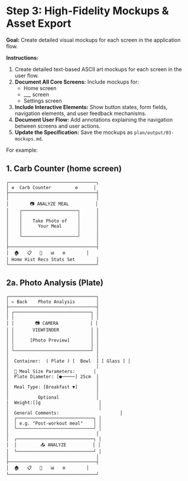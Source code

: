 # Step 3: High-Fidelity Mockups & Asset Export

**Goal:** Create detailed visual mockups for each screen in the application flow.

**Instructions:**

1.  Create detailed text-based ASCII art mockups for each screen in the user flow.
2.  **Document All Core Screens:** Include mockups for:
    - Home screen 
    - ___ screen
    - Settings screen
3.  **Include Interactive Elements:** Show button states, form fields, navigation elements, and user feedback mechanisms.
4.  **Document User Flow:** Add annotations explaining the navigation between screens and user actions.
5.  **Update the Specification:** Save the mockups as `plan/output/03-mockups.md`.


For example:

## 1. Carb Counter (home screen) 
```
┌─────────────────────────────────┐
│ ≡  Carb Counter         ⚙️      │
├─────────────────────────────────┤
│                                 │
│        📷 ANALYZE MEAL          │
│    ┌─────────────────────┐      │
│    │                     │      │
│    │    Take Photo of    │      │
│    │      Your Meal      │      │
│    │                     │      │
│    └─────────────────────┘      │
│                                 │
├─────────────────────────────────┤
│  🏠   📋   💬   📊   ⚙️        │
│ Home Hist Recs Stats Set        │
└─────────────────────────────────┘
```

## 2a. Photo Analysis (Plate)
```
┌─────────────────────────────────┐
│ ← Back    Photo Analysis        │
├─────────────────────────────────┤
│ ┌─────────────────────────────┐ │
│ │                             │ │
│ │        📷 CAMERA            │ │
│ │       VIEWFINDER            │ │
│ │                             │ │
│ │      [Photo Preview]        │ │
│ │                             │ │
│ └─────────────────────────────┘ │
│                                 │
│  Container:  ( Plate ) [  Bowl  ] [ Glass ] │
│                                 │
│  📏 Meal Size Parameters:       │
│  Plate Diameter: [●─────] 25cm  │
│                                 │
│  Meal Type: [Breakfast ▼]       │
│                                 │
│           Optional              │
|  Weight:[]g                      │
│                                  │
│  General Comments:                       │
│  ┌─────────────────────────────┐ │
│  │ e.g. "Post-workout meal"    │ │
│  └─────────────────────────────┘ │
│                                 │
│  ┌─────────────────────────────┐ │
│  │         📤 ANALYZE          │ │
│  └─────────────────────────────┘ │
│                                 │
├─────────────────────────────────┤
│  🏠   📋   💬   📊   ⚙️        │
└─────────────────────────────────┘
```